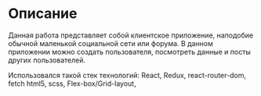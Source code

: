 # Описание

Данная работа представляет собой клиентское приложение, 
наподобие обычной маленькой социальной сети или форума. В данном приложении можно создать пользователя, 
посмотреть данные и посты других пользователей.

Использовался такой стек технологий:
React, Redux, react-router-dom, fetch
html5, scss, Flex-box/Grid-layout,
